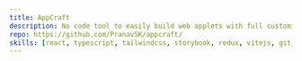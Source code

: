 ```yaml
---
title: AppCraft
description: No code tool to easily build web applets with full customizable reactivity.
repo: https://github.com/PranavSK/appcraft/
skills: [react, typescript, tailwindcss, storybook, redux, vitejs, git, githubactions, npm]
---
```

